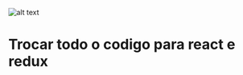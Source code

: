 ![alt text](https://s2.glbimg.com/d4CWTPmpuQ9fuudK7Zlv4MD8dhQ=/0x0:1856x1080/984x0/smart/filters:strip_icc()/i.s3.glbimg.com/v1/AUTH_08fbf48bc0524877943fe86e43087e7a/internal_photos/bs/2019/z/g/IZkGgJREC83BODB6smIA/dragon-ball-z-kakarot-techtudo.jpg)


<h1>Trocar todo o codigo para react e redux</h1>